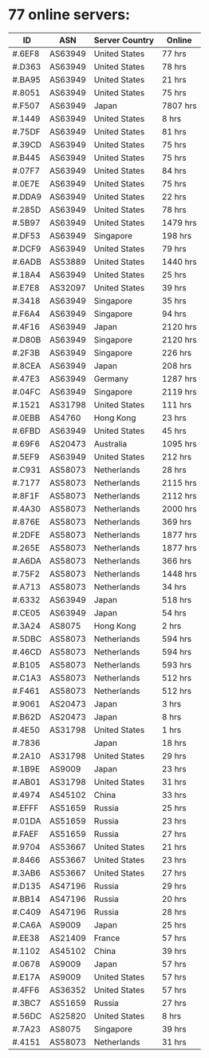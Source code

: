 # 77 online servers:

| ID | ASN | Server Country | Online |
| ------ | ------ | ------ | ------ |
| #.6EF8 | AS63949 | United States | 77 hrs |
| #.D363 | AS63949 | United States | 78 hrs |
| #.BA95 | AS63949 | United States | 21 hrs |
| #.8051 | AS63949 | United States | 75 hrs |
| #.F507 | AS63949 | Japan | 7807 hrs |
| #.1449 | AS63949 | United States | 8 hrs |
| #.75DF | AS63949 | United States | 81 hrs |
| #.39CD | AS63949 | United States | 75 hrs |
| #.B445 | AS63949 | United States | 75 hrs |
| #.07F7 | AS63949 | United States | 84 hrs |
| #.0E7E | AS63949 | United States | 75 hrs |
| #.DDA9 | AS63949 | United States | 22 hrs |
| #.285D | AS63949 | United States | 78 hrs |
| #.5B97 | AS63949 | United States | 1479 hrs |
| #.DF53 | AS63949 | Singapore | 198 hrs |
| #.DCF9 | AS63949 | United States | 79 hrs |
| #.6ADB | AS53889 | United States | 1440 hrs |
| #.18A4 | AS63949 | United States | 25 hrs |
| #.E7E8 | AS32097 | United States | 39 hrs |
| #.3418 | AS63949 | Singapore | 35 hrs |
| #.F6A4 | AS63949 | Singapore | 94 hrs |
| #.4F16 | AS63949 | Japan | 2120 hrs |
| #.D80B | AS63949 | Singapore | 2120 hrs |
| #.2F3B | AS63949 | Singapore | 226 hrs |
| #.8CEA | AS63949 | Japan | 208 hrs |
| #.47E3 | AS63949 | Germany | 1287 hrs |
| #.04FC | AS63949 | Singapore | 2119 hrs |
| #.1521 | AS31798 | United States | 111 hrs |
| #.0EBB | AS4760 | Hong Kong | 23 hrs |
| #.6FBD | AS63949 | United States | 45 hrs |
| #.69F6 | AS20473 | Australia | 1095 hrs |
| #.5EF9 | AS63949 | United States | 212 hrs |
| #.C931 | AS58073 | Netherlands | 28 hrs |
| #.7177 | AS58073 | Netherlands | 2115 hrs |
| #.8F1F | AS58073 | Netherlands | 2112 hrs |
| #.4A30 | AS58073 | Netherlands | 2000 hrs |
| #.876E | AS58073 | Netherlands | 369 hrs |
| #.2DFE | AS58073 | Netherlands | 1877 hrs |
| #.265E | AS58073 | Netherlands | 1877 hrs |
| #.A6DA | AS58073 | Netherlands | 366 hrs |
| #.75F2 | AS58073 | Netherlands | 1448 hrs |
| #.A713 | AS58073 | Netherlands | 34 hrs |
| #.6332 | AS63949 | Japan | 518 hrs |
| #.CE05 | AS63949 | Japan | 54 hrs |
| #.3A24 | AS8075 | Hong Kong | 2 hrs |
| #.5DBC | AS58073 | Netherlands | 594 hrs |
| #.46CD | AS58073 | Netherlands | 594 hrs |
| #.B105 | AS58073 | Netherlands | 593 hrs |
| #.C1A3 | AS58073 | Netherlands | 512 hrs |
| #.F461 | AS58073 | Netherlands | 512 hrs |
| #.9061 | AS20473 | Japan | 3 hrs |
| #.B62D | AS20473 | Japan | 8 hrs |
| #.4E50 | AS31798 | United States | 1 hrs |
| #.7836 |  | Japan | 18 hrs |
| #.2A10 | AS31798 | United States | 29 hrs |
| #.1B9E | AS9009 | Japan | 23 hrs |
| #.AB01 | AS31798 | United States | 31 hrs |
| #.4974 | AS45102 | China | 33 hrs |
| #.EFFF | AS51659 | Russia | 25 hrs |
| #.01DA | AS51659 | Russia | 23 hrs |
| #.FAEF | AS51659 | Russia | 27 hrs |
| #.9704 | AS53667 | United States | 21 hrs |
| #.8466 | AS53667 | United States | 23 hrs |
| #.3AB6 | AS53667 | United States | 27 hrs |
| #.D135 | AS47196 | Russia | 29 hrs |
| #.BB14 | AS47196 | Russia | 20 hrs |
| #.C409 | AS47196 | Russia | 28 hrs |
| #.CA6A | AS9009 | Japan | 25 hrs |
| #.EE38 | AS21409 | France | 57 hrs |
| #.1102 | AS45102 | China | 39 hrs |
| #.0678 | AS9009 | Japan | 57 hrs |
| #.E17A | AS9009 | United States | 57 hrs |
| #.4FF6 | AS36352 | United States | 57 hrs |
| #.3BC7 | AS51659 | Russia | 27 hrs |
| #.56DC | AS25820 | United States | 8 hrs |
| #.7A23 | AS8075 | Singapore | 39 hrs |
| #.4151 | AS58073 | Netherlands | 31 hrs |


